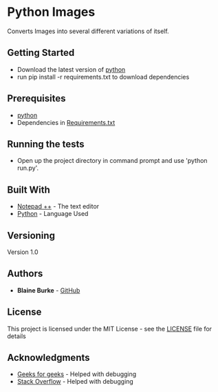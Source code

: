 # Python Images

Converts Images into several different variations of itself.

## Getting Started

* Download the latest version of [python]((https://www.python.org/downloads/))
* run pip install -r requirements.txt to download dependencies

## Prerequisites

* [python](https://www.python.org/downloads/)
* Dependencies in [Requirements.txt](https://github.com/BurkeBlaine1999/Python-Images/blob/master/requirements.txt)

## Running the tests

* Open up the project directory in command prompt and use 'python run.py'.

## Built With

* [Notepad ++](https://notepad-plus-plus.org/) - The text editor
* [Python](https://www.python.org/) - Language Used

## Versioning

Version 1.0

## Authors

* **Blaine Burke** - [GitHub](https://github.com/BurkeBlaine1999)

## License

This project is licensed under the MIT License - see the [LICENSE](https://github.com/BurkeBlaine1999/Python-Images/blob/master/LICENSE) file for details

## Acknowledgments

* [Geeks for geeks](https://www.geeksforgeeks.org/) - Helped with debugging 
* [Stack Overflow](https://stackoverflow.com/) - Helped with debugging 
